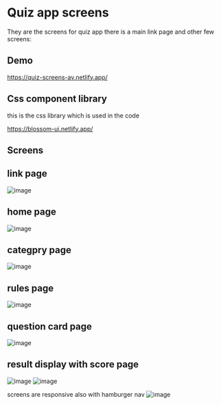 # Quiz app screens

They are the screens for quiz app there is a main link page and other few screens:


## Demo

https://quiz-screens-av.netlify.app/


## Css component library
this is the css library which is used in the code

https://blossom-ui.netlify.app/

## Screens
## link page

![image](https://user-images.githubusercontent.com/50084909/154857108-73fb29bc-52b6-4f3c-b449-4004da96d100.png)
## home page
![image](https://user-images.githubusercontent.com/50084909/154857114-8569c46b-0724-487a-8874-817db7302060.png)
## categpry page
![image](https://user-images.githubusercontent.com/50084909/154857170-85030a11-30d3-4acc-a333-626e2b9539c8.png)
## rules page
![image](https://user-images.githubusercontent.com/50084909/154857193-3027b73c-23d9-4596-bfd5-dde4fc55aee8.png)
## question card page
![image](https://user-images.githubusercontent.com/50084909/154857235-9123850f-3f19-4cca-b4d7-95eb5c6722f9.png)
## result display with score page
![image](https://user-images.githubusercontent.com/50084909/154857466-5a981da6-55ea-44c0-aece-4c2e531ecb80.png)
![image](https://user-images.githubusercontent.com/50084909/154857274-62ac5291-e551-4b96-9411-5644293ca137.png)

screens are responsive also with hamburger nav
![image](https://user-images.githubusercontent.com/50084909/154857327-2d2b5b10-c58a-4b9a-a545-007abce4088e.png)

